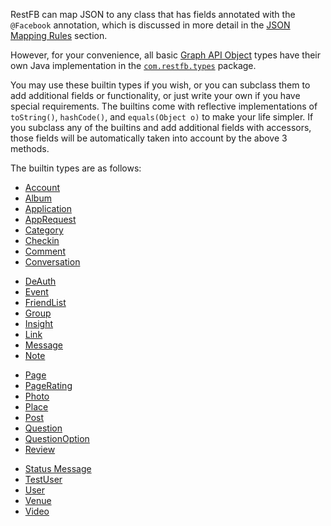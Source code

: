 RestFB can map JSON to any class that has fields annotated with the `@Facebook` annotation, which is discussed in more detail in the <a href="#json-mapping-rules">JSON Mapping Rules</a> section.

However, for your convenience, all basic <a target="_blank" href="http://developers.facebook.com/docs/reference/api/">Graph API Object</a> types have their own Java implementation in the <code><a target="_blank" href="/javadoc/com/restfb/types/package-summary.html">com.restfb.types</a></code> package.

You may use these builtin types if you wish, or you can subclass them to add additional fields or functionality, or just write your own if you have special requirements.  The builtins come with reflective implementations of `toString()`, `hashCode()`, and `equals(Object o)` to make your life simpler.  If you subclass any of the builtins and add additional fields with accessors, those fields will be automatically taken into account by the above 3 methods.

The builtin types are as follows:

<div class="row">
			<div class="col-sm-3">
			    <ul class="list-group">
				<li class="list-group-item"><a target="_blank" href="/javadoc/com/restfb/types/Account.html">Account</a></li>
				<li class="list-group-item"><a target="_blank" href="/javadoc/com/restfb/types/Album.html">Album</a></li>
				<li class="list-group-item"><a target="_blank" href="/javadoc/com/restfb/types/Application.html">Application</a></li>
				<li class="list-group-item"><a target="_blank" href="/javadoc/com/restfb/types/AppRequest.html">AppRequest</a></li>
				<li class="list-group-item"><a target="_blank" href="/javadoc/com/restfb/types/Category.html">Category</a></li>
				<li class="list-group-item"><a target="_blank" href="/javadoc/com/restfb/types/Checkin.html">Checkin</a></li>
				<li class="list-group-item"><a target="_blank" href="/javadoc/com/restfb/types/Comment.html">Comment</a></li>
				<li class="list-group-item"><a target="_blank" href="/javadoc/com/restfb/types/Conversation.html">Conversation</a></li>
			    </ul>
			</div>
			<div class="col-sm-3">
			    <ul class="list-group">
				<li class="list-group-item"><a target="_blank" href="/javadoc/com/restfb/types/DeAuth.html">DeAuth</a></li>
				<li class="list-group-item"><a target="_blank" href="/javadoc/com/restfb/types/Event.html">Event</a></li>
				<li class="list-group-item"><a target="_blank" href="/javadoc/com/restfb/types/FriendList.html">FriendList</a></li>
				<li class="list-group-item"><a target="_blank" href="/javadoc/com/restfb/types/Group.html">Group</a></li>
				<li class="list-group-item"><a target="_blank" href="/javadoc/com/restfb/types/Insight.html">Insight</a></li>
				<li class="list-group-item"><a target="_blank" href="/javadoc/com/restfb/types/Link.html">Link</a></li>
				<li class="list-group-item"><a target="_blank" href="/javadoc/com/restfb/types/Message.html">Message</a></li>
				<li class="list-group-item"><a target="_blank" href="/javadoc/com/restfb/types/Note.html">Note</a></li>
			    </ul>
			</div>
			<div class="col-sm-3">
			    <ul class="list-group">
				<li class="list-group-item"><a target="_blank" href="/javadoc/com/restfb/types/Page.html">Page</a></li>
				<li class="list-group-item"><a target="_blank" href="/javadoc/com/restfb/types/PageRating.html">PageRating</a></li>
				<li class="list-group-item"><a target="_blank" href="/javadoc/com/restfb/types/Photo.html">Photo</a></li>
				<li class="list-group-item"><a target="_blank" href="/javadoc/com/restfb/types/Place.html">Place</a></li>
				<li class="list-group-item"><a target="_blank" href="/javadoc/com/restfb/types/Post.html">Post</a></li>
				<li class="list-group-item"><a target="_blank" href="/javadoc/com/restfb/types/Question.html">Question</a></li>
				<li class="list-group-item"><a target="_blank" href="/javadoc/com/restfb/types/QuestionOption.html">QuestionOption</a></li>
				<li class="list-group-item"><a target="_blank" href="/javadoc/com/restfb/types/Review.html">Review</a></li>
			    </ul>
			</div>
			<div class="col-sm-3">
			    <ul class="list-group">
				<li class="list-group-item"><a target="_blank" href="/javadoc/com/restfb/types/StatusMessage.html">Status Message</a></li>
				<li class="list-group-item"><a target="_blank" href="/javadoc/com/restfb/types/TestUser.html">TestUser</a></li>
				<li class="list-group-item"><a target="_blank" href="/javadoc/com/restfb/types/User.html">User</a></li>
				<li class="list-group-item"><a target="_blank" href="/javadoc/com/restfb/types/Venue.html">Venue</a></li>
				<li class="list-group-item"><a target="_blank" href="/javadoc/com/restfb/types/Video.html">Video</a></li>
			    </ul>
			</div>
		    </div>